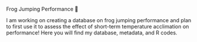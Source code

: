Frog Jumping Performance :frog:

I am working on creating a database on frog jumping performance and plan to first use it to assess the effect of short-term temperature acclimation on performance!
Here you will find my database, metadata, and R codes.
